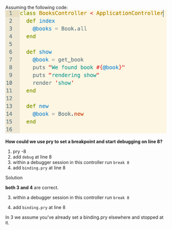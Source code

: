 Assuming the following code:
![code](../assets/quiz4a.png)

**How could we use pry to set a breakpoint and start debugging on line 8?**

1. pry -8
2. add `debug` at line 8
3. within a debugger session in this controller run `break 8`
4. add `binding.pry` at line 8





















































Solution

**both 3 and 4** are correct.  

3) within a debugger session in this controller run `break 8`

4) add `binding.pry` at line 8

In 3 we assume you've already set a binding.pry elsewhere and stopped at it.
